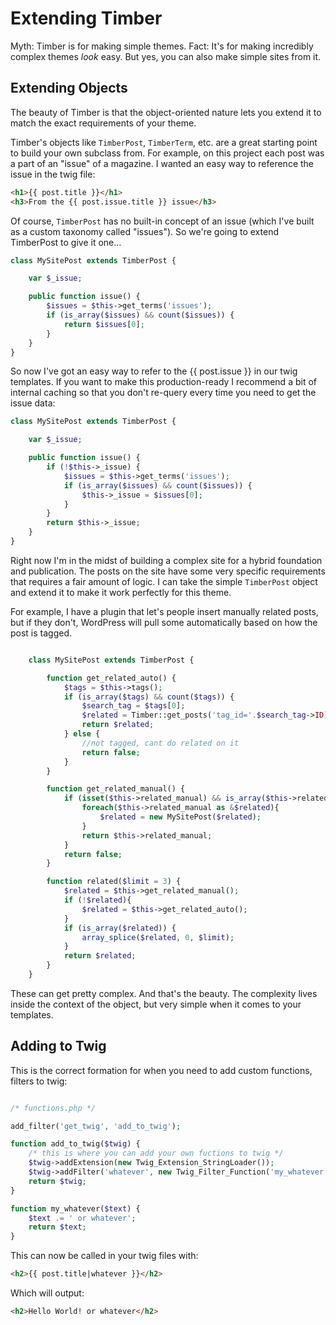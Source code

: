 # Extending Timber

Myth: Timber is for making simple themes. Fact: It's for making incredibly complex themes _look_ easy. But yes, you can also make simple sites from it.

## Extending Objects

The beauty of Timber is that the object-oriented nature lets you extend it to match the exact requirements of your theme.

Timber's objects like `TimberPost`, `TimberTerm`, etc. are a great starting point to build your own subclass from. For example, on this project each post was a part of an "issue" of a magazine. I wanted an easy way to reference the issue in the twig file:


```html
<h1>{{ post.title }}</h1>
<h3>From the {{ post.issue.title }} issue</h3>
```

Of course, `TimberPost` has no built-in concept of an issue (which I've built as a custom taxonomy called "issues"). So we're going to extend TimberPost to give it one...

```php
class MySitePost extends TimberPost {

	var $_issue;

	public function issue() {
		$issues = $this->get_terms('issues');
		if (is_array($issues) && count($issues)) {
			return $issues[0];
		}
	}
}
```

So now I've got an easy way to refer to the {{ post.issue }} in our twig templates. If you want to make this production-ready I recommend a bit of internal caching so that you don't re-query every time you need to get the
issue data:

```php
class MySitePost extends TimberPost {

	var $_issue;

	public function issue() {
		if (!$this->_issue) {
			$issues = $this->get_terms('issues');
			if (is_array($issues) && count($issues)) {
				$this->_issue = $issues[0];
			}
		}
		return $this->_issue;
	}
}
```

Right now I'm in the midst of building a complex site for a hybrid foundation and publication. The posts on the site have some very specific requirements that requires a fair amount of logic. I can take the simple `TimberPost` object and extend it to make it work perfectly for this theme.

For example, I have a plugin that let's people insert manually related posts, but if they don't, WordPress will pull some automatically based on how the post is tagged.

```php

	class MySitePost extends TimberPost {

		function get_related_auto() {
			$tags = $this->tags();
			if (is_array($tags) && count($tags)) {
				$search_tag = $tags[0];
				$related = Timber::get_posts('tag_id='.$search_tag->ID);
				return $related;
			} else {
				//not tagged, cant do related on it
				return false;
			}
		}

		function get_related_manual() {
			if (isset($this->related_manual) && is_array($this->related_manual)){
				foreach($this->related_manual as &$related){
					$related = new MySitePost($related);
				}
				return $this->related_manual;
			}
			return false;
		}

		function related($limit = 3) {
			$related = $this->get_related_manual();
			if (!$related){
				$related = $this->get_related_auto();
			}
			if (is_array($related)) {
				array_splice($related, 0, $limit);
			}
			return $related;
		}
	}
```

These can get pretty complex. And that's the beauty. The complexity lives inside the context of the object, but very simple when it comes to your templates.


## Adding to Twig

This is the correct formation for when you need to add custom functions, filters to twig:

```php

/* functions.php */

add_filter('get_twig', 'add_to_twig');

function add_to_twig($twig) {
	/* this is where you can add your own fuctions to twig */
	$twig->addExtension(new Twig_Extension_StringLoader());
	$twig->addFilter('whatever', new Twig_Filter_Function('my_whatever'));
	return $twig;
}

function my_whatever($text) {
	$text .= ' or whatever';
	return $text;
}
```

This can now be called in your twig files with:

```html
<h2>{{ post.title|whatever }}</h2>
```

Which will output:

```html
<h2>Hello World! or whatever</h2>
```
